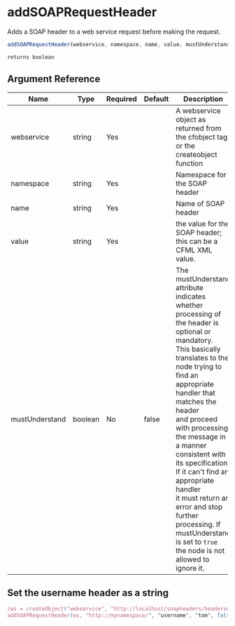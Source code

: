 # addSOAPRequestHeader

Adds a SOAP header to a web service request before making the request.

```javascript
addSOAPRequestHeader(webservice, namespace, name, value, mustUnderstand)
```

```javascript
returns boolean
```

## Argument Reference

| Name | Type | Required | Default | Description |
| --- | --- | --- | --- | --- |
| webservice | string | Yes |  | A webservice object as returned from the cfobject tag<br /> or the createobject function |
| namespace | string | Yes |  | Namespace for the SOAP header |
| name | string | Yes |  | Name of SOAP header |
| value | string | Yes |  | the value for the SOAP header; this can be a CFML XML value. |
| mustUnderstand | boolean | No | false | The mustUnderstand attribute indicates whether processing of the header is optional or mandatory.<br />This basically translates to the node trying to find an appropriate handler that matches the header<br />and proceed with processing the message in a manner consistent with its specification. If it can't find an appropriate handler<br />it must return an error and stop further processing. If mustUnderstand is set to `true`<br />the node is not allowed to ignore it. |

## Set the username header as a string

```javascript
/ws = createObject("webservice", "http://localhost/soapheaders/headerservice.cfc?WSDL");
addSOAPRequestHeader(ws, "http://mynamespace/", "username", "tom", false);
```

